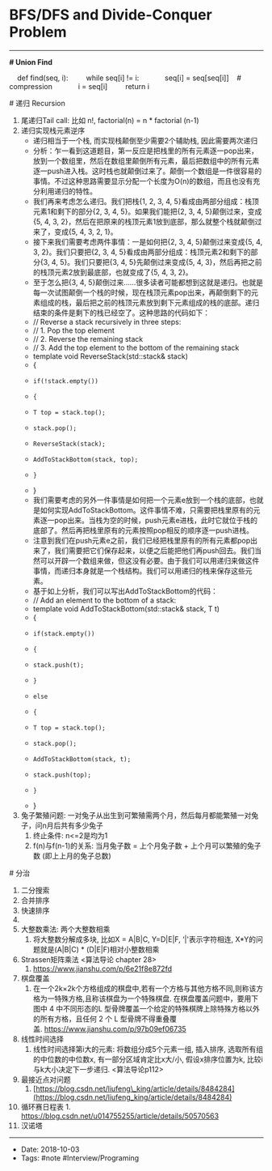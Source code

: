 # BFS/DFS and Divide-Conquer Problem
----

**\# Union Find**

    def find(seq, i):
        while seq\[i\] != i:
            seq\[i\] = seq\[seq\[i\]\]    # compression
            i = seq\[i\]
        return i

\# 递归 Recursion


1.  尾递归Tail call: 比如 n!, factorial(n) = n \* factorial (n-1)
2.  递归实现栈元素逆序
    *   递归相当于一个栈, 而实现栈颠倒至少需要2个辅助栈, 因此需要两次递归
    *   分析：乍一看到这道题目，第一反应是把栈里的所有元素逐一pop出来，放到一个数组里，然后在数组里颠倒所有元素，最后把数组中的所有元素逐一push进入栈。这时栈也就颠倒过来了。颠倒一个数组是一件很容易的事情。不过这种思路需要显示分配一个长度为O(n)的数组，而且也没有充分利用递归的特性。
    *   我们再来考虑怎么递归。我们把栈{1, 2, 3, 4, 5}看成由两部分组成：栈顶元素1和剩下的部分{2, 3, 4, 5}。如果我们能把{2, 3, 4, 5}颠倒过来，变成{5, 4, 3, 2}，然后在把原来的栈顶元素1放到底部，那么就整个栈就颠倒过来了，变成{5, 4, 3, 2, 1}。
    *   接下来我们需要考虑两件事情：一是如何把{2, 3, 4, 5}颠倒过来变成{5, 4, 3, 2}。我们只要把{2, 3, 4, 5}看成由两部分组成：栈顶元素2和剩下的部分{3, 4, 5}。我们只要把{3, 4, 5}先颠倒过来变成{5, 4, 3}，然后再把之前的栈顶元素2放到最底部，也就变成了{5, 4, 3, 2}。
    *   至于怎么把{3, 4, 5}颠倒过来……很多读者可能都想到这就是递归。也就是每一次试图颠倒一个栈的时候，现在栈顶元素pop出来，再颠倒剩下的元素组成的栈，最后把之前的栈顶元素放到剩下元素组成的栈的底部。递归结束的条件是剩下的栈已经空了。这种思路的代码如下：
    *   // Reverse a stack recursively in three steps:
    *   // 1. Pop the top element
    *   // 2. Reverse the remaining stack
    *   // 3. Add the top element to the bottom of the remaining stack
    *   template<typename T> void ReverseStack(std::stack<T>& stack)
    *   {
    *     if(!stack.empty())
    *     {
    *     T top = stack.top();
    *     stack.pop();
    *     ReverseStack(stack);
    *     AddToStackBottom(stack, top);
    *     }
    *   }
    *   我们需要考虑的另外一件事情是如何把一个元素e放到一个栈的底部，也就是如何实现AddToStackBottom。这件事情不难，只需要把栈里原有的元素逐一pop出来。当栈为空的时候，push元素e进栈，此时它就位于栈的底部了。然后再把栈里原有的元素按照pop相反的顺序逐一push进栈。
    *   注意到我们在push元素e之前，我们已经把栈里原有的所有元素都pop出来了，我们需要把它们保存起来，以便之后能把他们再push回去。我们当然可以开辟一个数组来做，但这没有必要。由于我们可以用递归来做这件事情，而递归本身就是一个栈结构。我们可以用递归的栈来保存这些元素。
    *   基于如上分析，我们可以写出AddToStackBottom的代码：
    *   // Add an element to the bottom of a stack:
    *   template<typename T> void AddToStackBottom(std::stack<T>& stack, T t)
    *   {
    *     if(stack.empty())
    *     {
    *     stack.push(t);
    *     }
    *     else
    *     {
    *     T top = stack.top();
    *     stack.pop();
    *     AddToStackBottom(stack, t);
    *     stack.push(top);
    *     }
    *   }
3.  兔子繁殖问题: 一对兔子从出生到可繁殖需两个月，然后每月都能繁殖一对兔子，问n月后共有多少兔子
    1.  终止条件: n<=2是均为1
    2.  f(n)与f(n-1)的关系: 当月兔子数 = 上个月兔子数 + 上个月可以繁殖的兔子数 (即上上月的兔子总数)





\# 分治


1.  二分搜索
2.  合并排序
3.  快速排序
4.  
5.  大整数乘法: 两个大整数相乘
    1.  将大整数分解成多块, 比如X = A|B|C, Y=D|E|F, ‘|'表示字符相连, X\*Y的问题就是(A|B|C) \* (D|E|F)相对小整数相乘
6.  Strassen矩阵乘法 <算法导论 chapter 28>
    1.  https://www.jianshu.com/p/6e21f8e872fd
7.  棋盘覆盖
    1.  在一个2k×2k个方格组成的棋盘中,若有一个方格与其他方格不同,则称该方格为一特殊方格,且称该棋盘为一个特殊棋盘. 在棋盘覆盖问题中，要用下图中 4 中不同形态的L 型骨牌覆盖一个给定的特殊棋牌上除特殊方格以外的所有方格，且任何 2 个 L 型骨牌不得重叠覆盖. https://www.jianshu.com/p/97b09ef06735
8.  线性时间选择
    1.  线性时间选择第i大的元素: 将数组分成5个元素一组, 插入排序, 选取所有组的中位数的中位数x, 有一部分区域肯定比x大/小, 假设x排序位置为k, 比较i与k大小决定下一步递归. <算法导论p112>
9.  最接近点对问题
    1.  [https://blog.csdn.net/liufeng\_king/article/details/8484284](https://blog.csdn.net/liufeng_king/article/details/8484284)
10.  循环赛日程表
    1.  https://blog.csdn.net/u014755255/article/details/50570563
11.  汉诺塔



----

- Date: 2018-10-03
- Tags: #note #Interview/Programing 



